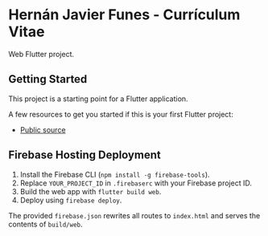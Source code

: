 # Hernán Javier Funes - Currículum Vitae

Web Flutter project.

## Getting Started

This project is a starting point for a Flutter application.

A few resources to get you started if this is your first Flutter project:

- [Public source](https://github.com/hfunescom/hfunescom)

## Firebase Hosting Deployment

1. Install the Firebase CLI (`npm install -g firebase-tools`).
2. Replace `YOUR_PROJECT_ID` in `.firebaserc` with your Firebase project ID.
3. Build the web app with `flutter build web`.
4. Deploy using `firebase deploy`.

The provided `firebase.json` rewrites all routes to `index.html` and serves the
contents of `build/web`.
